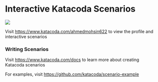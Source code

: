 # Interactive Katacoda Scenarios

[![](http://shields.katacoda.com/katacoda/ahmedmohsin622/count.svg)](https://www.katacoda.com/ahmedmohsin622 "Get your profile on Katacoda.com")

Visit https://www.katacoda.com/ahmedmohsin622 to view the profile and interactive scenarios

### Writing Scenarios
Visit https://www.katacoda.com/docs to learn more about creating Katacoda scenarios

For examples, visit https://github.com/katacoda/scenario-example
